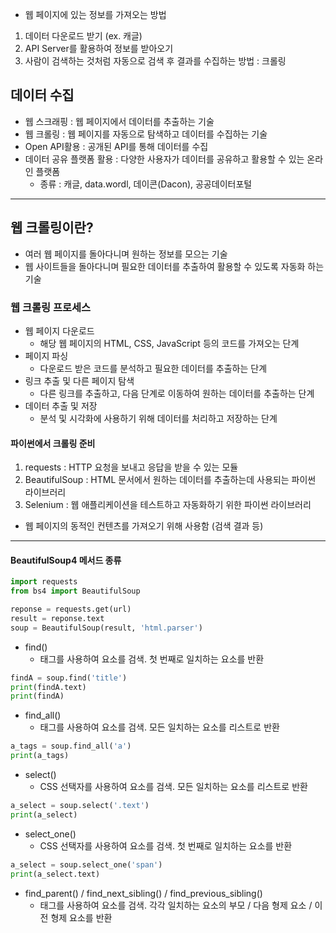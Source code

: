 - 웹 페이지에 있는 정보를 가져오는 방법
1. 데이터 다운로드 받기 (ex. 캐글)
2. API Server를 활용하여 정보를 받아오기
3. 사람이 검색하는 것처럼 자동으로 검색 후 결과를 수집하는 방법 : 크롤링

## 데이터 수집
- 웹 스크래핑 : 웹 페이지에서 데이터를 추출하는 기술
- 웹 크롤링 : 웹 페이지를 자동으로 탐색하고 데이터를 수집하는 기술
- Open API활용 : 공개된 API를 통해 데이터를 수집
- 데이터 공유 플랫폼 활용 : 다양한 사용자가 데이터를 공유하고 활용할 수 있는 온라인 플랫폼
  - 종류 : 캐글, data.wordl, 데이콘(Dacon), 공공데이터포털
---
## 웹 크롤링이란?
- 여러 웹 페이지를 돌아다니며 원하는 정보를 모으는 기술
- 웹 사이트들을 돌아다니며 필요한 데이터를 추출하여 활용할 수 있도록 자동화 하는 기술

### 웹 크롤링 프로세스
- 웹 페이지 다운로드
  - 해당 웹 페이지의 HTML, CSS, JavaScript 등의 코드를 가져오는 단계
- 페이지 파싱
  - 다운로드 받은 코드를 분석하고 필요한 데이터를 추출하는 단계
- 링크 추출 및 다른 페이지 탐색
  - 다른 링크를 추출하고, 다음 단계로 이동하여 원하는 데이터를 추출하는 단계
- 데이터 추출 및 저장
  - 분석 및 시각화에 사용하기 위해 데이터를 처리하고 저장하는 단계

#### 파이썬에서 크롤링 준비
1. requests : HTTP 요청을 보내고 응답을 받을 수 있는 모듈
2. BeautifulSoup : HTML 문서에서 원하는 데이터를 추출하는데 사용되는 파이썬 라이브러리
3. Selenium : 웹 애플리케이션을 테스트하고 자동화하기 위한 파이썬 라이브러리
  - 웹 페이지의 동적인 컨텐츠를 가져오기 위해 사용함 (검색 결과 등)
---
#### BeautifulSoup4 메서드 종류
```py
import requests
from bs4 import BeautifulSoup

reponse = requests.get(url)
result = reponse.text
soup = BeautifulSoup(result, 'html.parser')
```
- find()
  - 태그를 사용하여 요소를 검색. 첫 번째로 일치하는 요소를 반환
```py
findA = soup.find('title')
print(findA.text)
print(findA)
```
- find_all()
  - 태그를 사용하여 요소를 검색. 모든 일치하는 요소를 리스트로 반환
```py
a_tags = soup.find_all('a')
print(a_tags)
```
- select()
  - CSS 선택자를 사용하여 요소를 검색. 모든 일치하는 요소를 리스트로 반환
```py
a_select = soup.select('.text')
print(a_select)
```
- select_one()
  - CSS 선택자를 사용하여 요소를 검색. 첫 번째로 일치하는 요소를 반환
```py
a_select = soup.select_one('span')
print(a_select.text)
```
- find_parent() / find_next_sibling() / find_previous_sibling()
  - 태그를 사용하여 요소를 검색. 각각 일치하는 요소의 부모 / 다음 형제 요소 / 이전 형제 요소를 반환